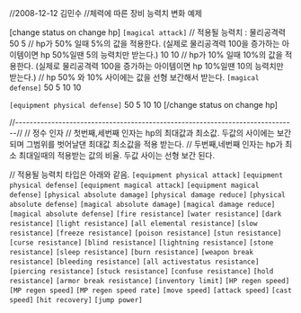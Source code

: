//2008-12-12 김민수
//체력에 따른 장비 능력치 변화 예제


[change status on change hp]
`[magical attack]`	// 적용될 능력치 : 물리공격력 
50 5				// hp가 50% 일때 5%의 값을 적용한다. (실제로 물리공격력 100을 증가하는 아이템이면 hp 50%일땐 5의 능력치만 받는다.)
10 10				// hp가 10% 일때 10%의 값을 적용한다. (실제로 물리공격력 100을 증가하는 아이템이면 hp 10%일땐 10의 능력치만 받는다.)
				// hp 50% 와 10% 사이에는 값을 선형 보간해서 받는다. 
`[magical defense]`
50 5
10 10

`[equipment physical defense]`
50 5
10 10
[/change status on change hp]



//------------------------------------------------------------------------------//
// 정수 인자
// 첫번째,세번째 인자는 hp의 최대값과 최소값. 두값의 사이에는 보간 되며 그범위를 벗어날댄 최대값 최소값을 적용 받는다.
// 두번째,네번째 인자는 hp가 최소 최대일때의 적용받는 값의 비율. 두값 사이는 선형 보간 된다.


// 적용될 능력치 타입은 아래와 같음.
`[equipment physical attack]`
`[equipment physical defense]`
`[equipment magical attack]`
`[equipment magical defense]`
`[physical absolute damage]`
`[physical damage reduce]`
`[physical absolute defense]`
`[magical absolute damage]`
`[magical damage reduce]`
`[magical absolute defense]`
`[fire resistance]`
`[water resistance]`
`[dark resistance]`
`[light resistance]`
`[all elemental resistance]`
`[slow resistance]`
`[freeze resistance]`
`[poison resistance]`
`[stun resistance]`
`[curse resistance]`
`[blind resistance]`
`[lightning resistance]`
`[stone resistance]`
`[sleep resistance]`
`[burn resistance]`
`[weapon break resistance]`
`[bleeding resistance]`
`[all activestatus resistance]`
`[piercing resistance]`
`[stuck resistance]`
`[confuse resistance]`
`[hold resistance]`
`[armor break resistance]`
`[inventory limit]`
`[HP regen speed]`
`[MP regen speed]`
`[MP regen speed rate]`
`[move speed]`
`[attack speed]`
`[cast speed]`
`[hit recovery]`
`[jump power]`